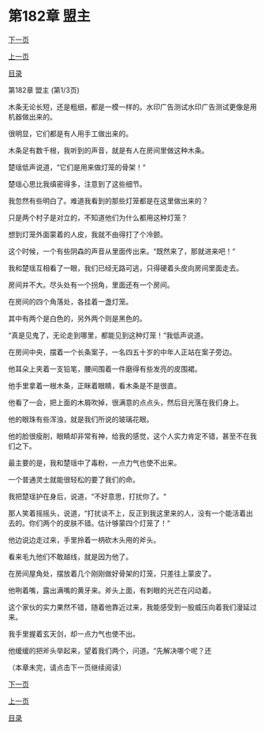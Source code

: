 <h1>第182章   盟主</h1>
            <div><p><a href="./0544_%E7%AC%AC182%E7%AB%A0_%E7%9B%9F%E4%B8%BB.md">下一页</a></p><p><a href="./0542_%E7%AC%AC181%E7%AB%A0_%E7%BA%A2%E7%BA%BF.md">上一页</a></p><p><a href="../">目录</a></p></div>
            <div><p>第182章   盟主 (第1/3页)</p><p>木条无论长短，还是粗细，都是一模一样的。水印广告测试水印广告测试更像是用机器做出来的。</p><p>很明显，它们都是有人用手工做出来的。</p><p>木条足有数千根，我听到的声音，就是有人在房间里做这种木条。</p><p>楚瑶低声说道，“它们是用来做灯笼的骨架！“</p><p>楚瑶心思比我缜密得多，注意到了这些细节。</p><p>我忽然有些明白了。难道我看到的那些灯笼都是在这里做出来的？</p><p>只是两个村子是对立的，不知道他们为什么都用这种灯笼？</p><p>想到灯笼外面蒙着的人皮，我就不由得打了个冷颤。</p><p>这个时候，一个有些阴森的声音从里面传出来。“既然来了，那就进来吧！“</p><p>我和楚瑶互相看了一眼，我们已经无路可逃，只得硬着头皮向房间里面走去。</p><p>房间并不大。尽头处有一个拐角，里面还有一个房间。</p><p>在房间的四个角落处，各挂着一盏灯笼。</p><p>其中有两个是白色的，另外两个则是黑色的。</p><p>“真是见鬼了，无论走到哪里，都能见到这种灯笼！“我低声说道。</p><p>在房间中央，摆着一个长条案子，一名四五十岁的中年人正站在案子旁边。</p><p>他耳朵上夹着一支铅笔，腰间围着一件磨得有些发亮的皮围裙。</p><p>他手里拿着一根木条，正眯着眼睛，看木条是不是很直。</p><p>他看了一会，把上面的木屑吹掉，很满意的点点头，然后目光落在我们身上。</p><p>他的眼珠有些浑浊，就是我们所说的玻璃花眼。</p><p>他的脸很瘦削，眼睛却非常有神，给我的感觉，这个人实力肯定不错，甚至不在我们之下。</p><p>最主要的是，我和楚瑶中了毒粉，一点力气也使不出来。</p><p>一个普通灵士就能很轻松的要了我们的命。</p><p>我把楚瑶护在身后，说道，“不好意思，打扰你了。“</p><p>那人笑着摇摇头，说道，“打扰谈不上，反正到我这里来的人，没有一个能活着出去的。你们两个的皮肤不错。估计够蒙四个灯笼了！“</p><p>他边说边走过来，手里拎着一柄砍木头用的斧头。</p><p>看来毛九他们不敢越线，就是因为他了。</p><p>在房间屋角处，摆放着几个刚刚做好骨架的灯笼，只差往上蒙皮了。</p><p>他咧着嘴，露出满嘴的黄牙来。斧头上面，有刺眼的光芒在闪动着。</p><p>这个家伙的实力果然不错，随着他靠近过来，我能感受到一股威压向着我们漫延过来。</p><p>我手里握着玄天剑，却一点力气也使不出。</p><p>他缓缓的把斧头举起来，望着我们两个，问道。“先解决哪个呢？还</p><p>（本章未完，请点击下一页继续阅读）</p></div>
            <div><p><a href="./0544_%E7%AC%AC182%E7%AB%A0_%E7%9B%9F%E4%B8%BB.md">下一页</a></p><p><a href="./0542_%E7%AC%AC181%E7%AB%A0_%E7%BA%A2%E7%BA%BF.md">上一页</a></p><p><a href="../">目录</a></p></div>